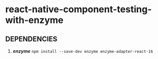 # react-native-component-testing-with-enzyme


## DEPENDENCIES

1. ***enzyme*** `npm install --save-dev enzyme enzyme-adapter-react-16`
